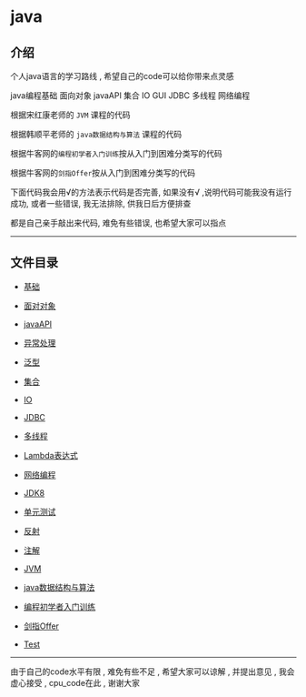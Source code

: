 
# java

## 介绍

个人java语言的学习路线 , 希望自己的code可以给你带来点灵感

java编程基础 面向对象 javaAPI 集合 IO GUI JDBC 多线程 网络编程

根据宋红康老师的 `JVM` 课程的代码

根据韩顺平老师的 `java数据结构与算法` 课程的代码

根据牛客网的`编程初学者入门训练`按从入门到困难分类写的代码

根据牛客网的`剑指Offer`按从入门到困难分类写的代码

下面代码我会用√的方法表示代码是否完善, 如果没有√ ,说明代码可能我没有运行成功, 或者一些错误, 我无法排除, 供我日后方便排查

都是自己亲手敲出来代码, 难免有些错误, 也希望大家可以指点

---------------

## 文件目录

- [基础](basics/src/com/cpucode/java/README.md)
- [面对对象](object/src/com/cpucode/java/README.md)
- [javaAPI](javaAPI/src/com/cpucode/java/README.md)
- [异常处理](Exception/src/com/cpucode/java/README.md)
- [泛型](Generic/src/com/cpucode/java/README.md)
- [集合](aggregation/src/com/cpucode/java/README.md)
- [IO](IO/src/com/cpucode/java/README.md)
- [JDBC](JDBC/src/com/cpucode/java/README.md)
- [多线程](thread/src/com/cpucode/java/README.md)
- [Lambda表达式](Lambda/src/com/cpucode/java/README.md)
- [网络编程](network/src/com/cpucode/java/README.md)
- [JDK8](jdk8/src/com/cpucode/java/README.md)
- [单元测试](junit_test/src/com/cpucode/java/README.md)
- [反射](reflect/src/com/cpucode/java/README.md)
- [注解](annotation/src/com/cpucode/java/README.md)
- [JVM](JVM/src/com/cpucode/java/README.md)
- [java数据结构与算法](data_algorithm/README.md)
- [编程初学者入门训练](gettingStarted/src/com/cpucode/java/README.md)
- [剑指Offer](Offer/src/com/cpucode/java/README.md)

- [Test]()

---------------------------------

由于自己的code水平有限 , 难免有些不足 , 希望大家可以谅解 , 并提出意见 , 我会虚心接受 , cpu_code在此 , 谢谢大家